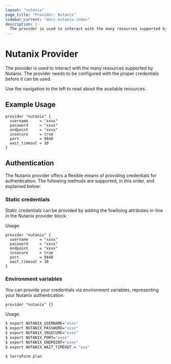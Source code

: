 ```yaml
---
layout: "nutanix"
page_title: "Provider: Nutanix"
sidebar_current: "docs-nutanix-index"
description: |-
  The provider is used to interact with the many resources supported by Nutanix. The provider needs to be configured with the proper credentials before it can be used.
---
```


# Nutanix Provider

The provider is used to interact with the
many resources supported by Nutanix. The provider needs to be configured
with the proper credentials before it can be used.

Use the navigation to the left to read about the available resources.

## Example Usage

```hcl
provider "nutanix" {
  username     = "xxxx"
  password     = "xxxx"
  endpoint     = "xxxx"
  insecure     = true
  port         = 9440
  wait_timeout = 10
}
```

## Authentication

The Nutanix provider offers a flexible means of providing credentials for
authentication. The following methods are supported, in this order, and
explained below:

### Static credentials

Static credentials can be provided by adding the fowlloing attributes in-line in the Nutanix provider block:

Usage:

```hcl
provider "nutanix" {
  username     = "xxxx"
  password     = "xxxx"
  endpoint     = "xxxx"
  insecure     = true
  port         = 9440
  wait_timeout = 10
}
```

### Environment variables

You can provide your credentials via environment variables, representing your Nutanix
authentication.

```hcl
provider "nutanix" {}
```

Usage:

``` bash
$ export NUTANIX_USERNAME="xxxx"
$ export NUTANIX_PASSWORD="xxxx"
$ export NUTANIX_INSECURE="xxxx"
$ export NUTANIX_PORT="xxxx"
$ export NUTANIX_ENDPOINT="xxxx"
$ export NUTANIX_WAIT_TIMEOUT = "xxx"

$ terraform plan
```

